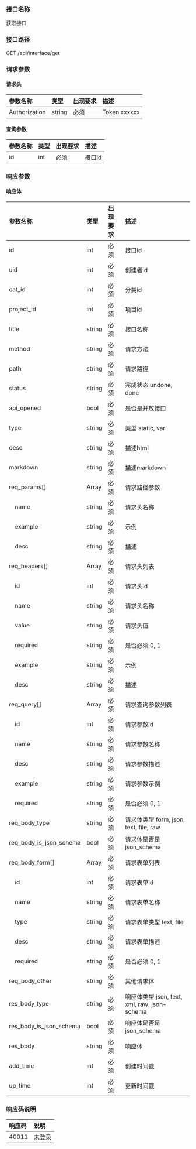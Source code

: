 ### 接口名称
获取接口

### 接口路径
GET /api/interface/get

### 请求参数

#### 请求头

参数名称      | 类型   | 出现要求 | 描述
:-------------|:-------|:-------|:------------
Authorization | string | 必须     | Token xxxxxx

#### 查询参数

参数名称 | 类型 | 出现要求 | 描述
:--------|:-----|:-------|:----
id       | int  | 必须     | 接口id

### 响应参数

#### 响应体

参数名称                | 类型   | 出现要求 | 描述
:-----------------------|:-------|:-------|:---------------------------------------
id                      | int    | 必须     | 接口id
uid                     | int    | 必须     | 创建者id
cat_id                  | int    | 必须     | 分类id
project_id              | int    | 必须     | 项目id
title                   | string | 必须     | 接口名称
method                  | string | 必须     | 请求方法
path                    | string | 必须     | 请求路径
status                  | string | 必须     | 完成状态 undone, done
api_opened              | bool   | 必须     | 是否是开放接口
type                    | string | 必须     | 类型 static, var
desc                    | string | 必须     | 描述html
markdown                | string | 必须     | 描述markdown
req_params[]            | Array  | 必须     | 请求路径参数
&emsp;name              | string | 必须     | 请求头名称
&emsp;example           | string | 必须     | 示例
&emsp;desc              | string | 必须     | 描述
req_headers[]           | Array  | 必须     | 请求头列表
&emsp;id                | int    | 必须     | 请求头id
&emsp;name              | string | 必须     | 请求头名称
&emsp;value             | string | 必须     | 请求头值
&emsp;required          | string | 必须     | 是否必须 0, 1
&emsp;example           | string | 必须     | 示例
&emsp;desc              | string | 必须     | 描述
req_query[]             | Array  | 必须     | 请求查询参数列表
&emsp;id                | int    | 必须     | 请求参数id
&emsp;name              | string | 必须     | 请求参数名称
&emsp;desc              | string | 必须     | 请求参数描述
&emsp;example           | string | 必须     | 请求参数示例
&emsp;required          | string | 必须     | 是否必须 0, 1
req_body_type           | string | 必须     | 请求体类型 form, json, text, file, raw
req_body_is_json_schema | bool   | 必须     | 请求体是否是json_schema
req_body_form[]         | Array  | 必须     | 请求表单列表
&emsp;id                | int    | 必须     | 请求表单id
&emsp;name              | string | 必须     | 请求表单名称
&emsp;type              | string | 必须     | 请求表单类型 text, file
&emsp;desc              | string | 必须     | 请求表单描述
&emsp;required          | string | 必须     | 是否必须 0, 1
req_body_other          | string | 必须     | 其他请求体
res_body_type           | string | 必须     | 响应体类型 json, text, xml, raw, json-schema
res_body_is_json_schema | bool   | 必须     | 响应体是否是json_schema
res_body                | string | 必须     | 响应体
add_time                | int    | 必须     | 创建时间戳
up_time                 | int    | 必须     | 更新时间戳

### 响应码说明

响应码 | 说明
:------|:---
40011  | 未登录
